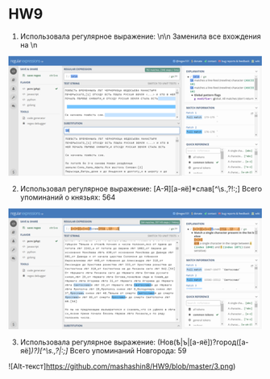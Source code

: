 # HW9

1. Использовалa регулярное выражение: \n\n 
Заменила все вхождения на \n

![Alt-текст](https://github.com/mashashin8/HW9/blob/master/1.png)


2. Использовал регулярное выражение: [А-Я][а-яё]*слав[^\s.,\?!:;] 
Всего упоминаний о князьях: 564

![Alt-текст](https://github.com/mashashin8/HW9/blob/master/2.png)

3. Использовалa регулярное выражение: (Нов(ѣ|ъ|[а-яё])?город([а-яё]*)?)[^\s.,\?|:;]* 
Всего упоминаний Новгорода: 59

![Alt-текст]https://github.com/mashashin8/HW9/blob/master/3.png)
